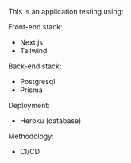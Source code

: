 This is an application testing using:

Front-end stack:

- Next.js
- Tailwind

Back-end stack: 

- Postgresql
- Prisma

Deployment:

- Heroku (database)

Methodology: 

- CI/CD